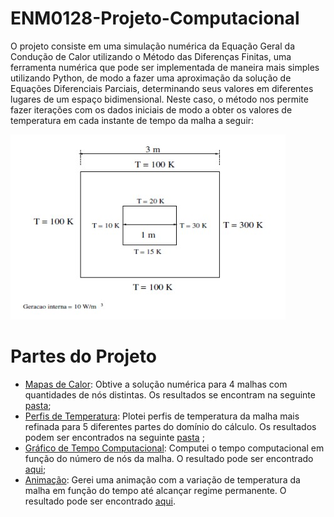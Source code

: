 # ENM0128-Projeto-Computacional
O projeto consiste em uma simulação numérica da Equação Geral da Condução de Calor utilizando o Método das Diferenças Finitas, uma ferramenta numérica que pode ser implementada de maneira mais simples utilizando Python, de modo a fazer uma aproximação da solução de Equações Diferenciais Parciais, determinando seus valores em diferentes lugares de um espaço bidimensional. Neste caso, o método nos permite fazer iterações com os dados iniciais de modo a obter os valores de temperatura em cada instante de tempo da malha a seguir:

![](Malhas%20de%20Diferentes%20Tamanhos/roteiroimg.jpg)

Partes do Projeto 
=================
<!--ts-->
   * [Mapas de Calor](#pre-requisitos): Obtive a solução numérica para 4 malhas com quantidades de nós distintas. Os resultados se encontram na seguinte [pasta](https://github.com/Brenag/ENM0128-Projeto-Computacional/tree/main/Malhas%20de%20Diferentes%20Tamanhos);
   * [Perfis de Temperatura](#local-files):  Plotei perfis de temperatura da malha mais refinada para 5 diferentes partes do domínio do cálculo. Os resultados podem ser encontrados na seguinte [pasta](https://github.com/Brenag/ENM0128-Projeto-Computacional/tree/main/Perfis%20de%20Temperatura) ;
   * [Gráfico de Tempo Computacional](#remote-files): Computei o tempo computacional em função do número de nós da malha. O resultado pode ser encontrado [aqui](Perfis%20de%20Temperatura/texecution.png);
   * [Animação](#multiple-files): Gerei uma animação com a variação de temperatura da malha em função do tempo até alcançar regime permanente. O resultado pode ser encontrado [aqui](animação.mp4).
<!--te-->


